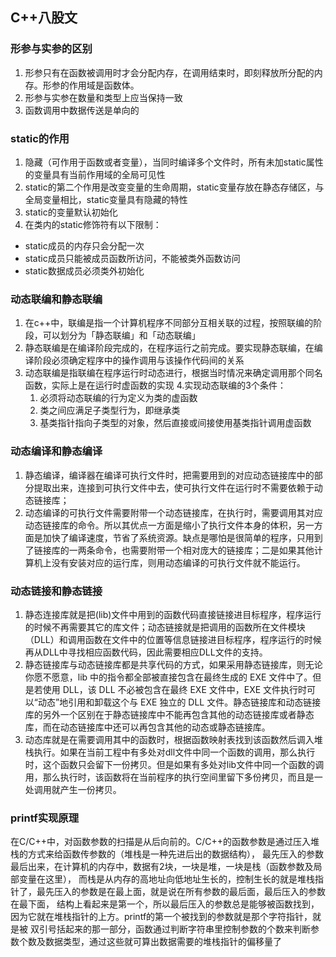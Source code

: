 ## C++八股文

### 形参与实参的区别
1. 形参只有在函数被调用时才会分配内存，在调用结束时，即刻释放所分配的内存。形参的作用域是函数体。
2. 形参与实参在数量和类型上应当保持一致
3. 函数调用中数据传送是单向的

### static的作用
1. 隐藏（可作用于函数或者变量），当同时编译多个文件时，所有未加static属性的变量具有当前作用域的全局可见性
2. static的第二个作用是改变变量的生命周期，static变量存放在静态存储区，与全局变量相比，static变量具有隐藏的特性
3. static的变量默认初始化
4. 在类内的static修饰符有以下限制：
- static成员的内存只会分配一次
- static成员只能被成员函数所访问，不能被类外函数访问
- static数据成员必须类外初始化

### 动态联编和静态联编
1. 在c++中，联编是指一个计算机程序不同部分互相关联的过程，按照联编的阶段，可以划分为「静态联编」和「动态联编」
2. 静态联编是在编译阶段完成的，在程序运行之前完成。要实现静态联编，在编译阶段必须确定程序中的操作调用与该操作代码间的关系
3. 动态联编是指联编在程序运行时动态进行，根据当时情况来确定调用那个同名函数，实际上是在运行时虚函数的实现
4.实现动态联编的3个条件：
   1. 必须将动态联编的行为定义为类的虚函数
   2. 类之间应满足子类型行为，即继承类
   3.  基类指针指向子类型的对象，然后直接或间接使用基类指针调用虚函数
    
### 动态编译和静态编译
1. 静态编译，编译器在编译可执行文件时，把需要用到的对应动态链接库中的部分提取出来，连接到可执行文件中去，使可执行文件在运行时不需要依赖于动态链接库；
2. 动态编译的可执行文件需要附带一个动态链接库，在执行时，需要调用其对应动态链接库的命令。所以其优点一方面是缩小了执行文件本身的体积，另一方面是加快了编译速度，节省了系统资源。缺点是哪怕是很简单的程序，只用到了链接库的一两条命令，也需要附带一个相对庞大的链接库；二是如果其他计算机上没有安装对应的运行库，则用动态编译的可执行文件就不能运行。


### 动态链接和静态链接
1. 静态连接库就是把(lib)文件中用到的函数代码直接链接进目标程序，程序运行的时候不再需要其它的库文件；动态链接就是把调用的函数所在文件模块（DLL）和调用函数在文件中的位置等信息链接进目标程序，程序运行的时候再从DLL中寻找相应函数代码，因此需要相应DLL文件的支持。
2. 静态链接库与动态链接库都是共享代码的方式，如果采用静态链接库，则无论你愿不愿意，lib 中的指令都全部被直接包含在最终生成的 EXE 文件中了。但是若使用 DLL，该 DLL 不必被包含在最终 EXE 文件中，EXE 文件执行时可以“动态”地引用和卸载这个与 EXE 独立的 DLL 文件。静态链接库和动态链接库的另外一个区别在于静态链接库中不能再包含其他的动态链接库或者静态库，而在动态链接库中还可以再包含其他的动态或静态链接库。
3. 动态库就是在需要调用其中的函数时，根据函数映射表找到该函数然后调入堆栈执行。如果在当前工程中有多处对dll文件中同一个函数的调用，那么执行时，这个函数只会留下一份拷贝。但是如果有多处对lib文件中同一个函数的调用，那么执行时，该函数将在当前程序的执行空间里留下多份拷贝，而且是一处调用就产生一份拷贝。

### printf实现原理
在C/C++中，对函数参数的扫描是从后向前的。C/C++的函数参数是通过压入堆栈的方式来给函数传参数的（堆栈是一种先进后出的数据结构），
最先压入的参数最后出来，在计算机的内存中，数据有2块，一块是堆，一块是栈（函数参数及局部变量在这里），
而栈是从内存的高地址向低地址生长的，控制生长的就是堆栈指针了，最先压入的参数是在最上面，就是说在所有参数的最后面，最后压入的参数在最下面，
结构上看起来是第一个，所以最后压入的参数总是能够被函数找到，因为它就在堆栈指针的上方。printf的第一个被找到的参数就是那个字符指针，就是被
双引号括起来的那一部分，函数通过判断字符串里控制参数的个数来判断参数个数及数据类型，通过这些就可算出数据需要的堆栈指针的偏移量了